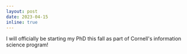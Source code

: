 ```yaml
---
layout: post
date: 2023-04-15
inline: true
---
```


I will officially be starting my PhD this fall as part of Cornell's information science program! 

